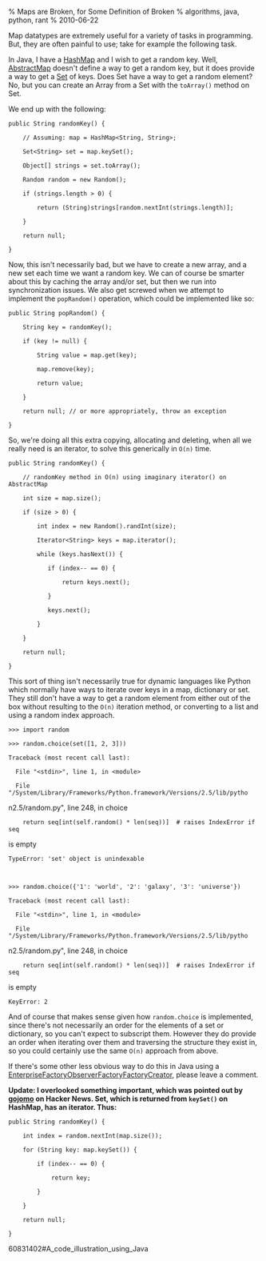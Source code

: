 % Maps are Broken, for Some Definition of Broken
% algorithms, java, python, rant
% 2010-06-22

Map datatypes are extremely useful for a variety of tasks in programming. But,
they are often painful to use; take for example the following task.

In Java, I have a [HashMap][1] and I wish to get a random key. Well,
[AbstractMap][2] doesn't define a way to get a random key, but it does provide
a way to get a [Set][3] of keys. Does Set have a way to get a random element?
No, but you can create an Array from a Set with the `toArray()` method on Set.

We end up with the following:


    public String randomKey() {

        // Assuming: map = HashMap<String, String>;

        Set<String> set = map.keySet();

        Object[] strings = set.toArray();

        Random random = new Random();

        if (strings.length > 0) {

            return (String)strings[random.nextInt(strings.length)];

        }

        return null;

    }


Now, this isn't necessarily bad, but we have to create a new array, and a new
set each time we want a random key. We can of course be smarter about this by
caching the array and/or set, but then we run into synchronization issues. We
also get screwed when we attempt to implement the `popRandom()` operation,
which could be implemented like so:


    public String popRandom() {

        String key = randomKey();

        if (key != null) {

            String value = map.get(key);

            map.remove(key);

            return value;

        }

        return null; // or more appropriately, throw an exception

    }


So, we're doing all this extra copying, allocating and deleting, when all we
really need is an iterator, to solve this generically in `O(n)` time.


    public String randomKey() {

        // randomKey method in O(n) using imaginary iterator() on AbstractMap

        int size = map.size();

        if (size > 0) {

            int index = new Random().randInt(size);

            Iterator<String> keys = map.iterator();

            while (keys.hasNext()) {

               if (index-- == 0) {

                   return keys.next();

               }

               keys.next();

            }

        }

        return null;

    }


This sort of thing isn't necessarily true for dynamic languages like Python
which normally have ways to iterate over keys in a map, dictionary or set.
They still don't have a way to get a random element from either out of the box
without resulting to the `O(n)` iteration method, or converting to a list and
using a random index approach.


    >>> import random

    >>> random.choice(set([1, 2, 3]))

    Traceback (most recent call last):

      File "<stdin>", line 1, in <module>

      File "/System/Library/Frameworks/Python.framework/Versions/2.5/lib/pytho
n2.5/random.py", line 248, in choice

        return seq[int(self.random() * len(seq))]  # raises IndexError if seq
is empty

    TypeError: 'set' object is unindexable



    >>> random.choice({'1': 'world', '2': 'galaxy', '3': 'universe'})

    Traceback (most recent call last):

      File "<stdin>", line 1, in <module>

      File "/System/Library/Frameworks/Python.framework/Versions/2.5/lib/pytho
n2.5/random.py", line 248, in choice

        return seq[int(self.random() * len(seq))]  # raises IndexError if seq
is empty

    KeyError: 2


And of course that makes sense given how `random.choice` is implemented, since
there's not necessarily an order for the elements of a set or dictionary, so
you can't expect to subscript them. However they do provide an order when
iterating over them and traversing the structure they exist in, so you could
certainly use the same `O(n)` approach from above.

If there's some other less obvious way to do this in Java using a
[EnterpriseFactoryObserverFactoryFactoryCreator][4], please leave a comment.

**Update: I overlooked something important, which was pointed out by
[gojomo][5] on Hacker News. Set, which is returned from `keySet()` on HashMap,
has an iterator. Thus:**


    public String randomKey() {

        int index = random.nextInt(map.size());

        for (String key: map.keySet()) {

            if (index-- == 0) {

                return key;

            }

        }

        return null;

    }


   [1]: http://java.sun.com/j2se/1.5.0/docs/api/java/util/HashMap.html

   [2]: http://java.sun.com/j2se/1.5.0/docs/api/java/util/AbstractMap.html

   [3]: http://java.sun.com/j2se/1.5.0/docs/api/java/util/Set.html

   [4]: http://en.wikipedia.org/w/index.php?title=Dependency_injection&oldid=2
60831402#A_code_illustration_using_Java

   [5]: http://news.ycombinator.com/item?id=1452619

